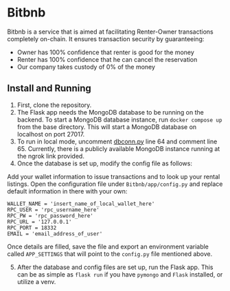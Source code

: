 # Bitbnb

Bitbnb is a service that is aimed at facilitating Renter-Owner transactions completely on-chain. It ensures transaction security by guaranteeing:
- Owner has 100% confidence that renter is good for the money
- Renter has 100% confidence that he can cancel the reservation
- Our company takes custody of 0% of the money

## Install and Running
1. First, clone the repository.
2. The Flask app needs the MongoDB database to be running on the backend. To start a MongoDB database instance, run `docker compose up` from the base directory. This will start a MongoDB database on localhost on port 27017.
3. To run in local mode, uncomment [dbconn.py](https://github.com/rkbergsma/Bitbnb/blob/master/app/database/dbconn.py) line 64 and comment line 65. Currently, there is a publicly available MongoDB instance running at the ngrok link provided.
4. Once the database is set up, modify the config file as follows:

Add your wallet information to issue transactions and to look up your rental listings.
Open the configuration file under `Bitbnb/app/config.py` and replace default information in there with your own:
```
WALLET_NAME = 'insert_name_of_local_wallet_here'
RPC_USER = 'rpc_username_here'
RPC_PW = 'rpc_password_here'
RPC_URL = '127.0.0.1'
RPC_PORT = 18332
EMAIL = 'email_address_of_user'
```

Once details are filled, save the file and export an environment variable called `APP_SETTINGS` that will point to the `config.py` file mentioned above.

5. After the database and config files are set up, run the Flask app. This can be as simple as `flask run` if you have `pymongo` and `Flask` installed, or utilize a venv.

